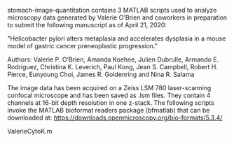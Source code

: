stomach-image-quantitation contains 3 MATLAB scripts used to analyze microscopy data generated by Valerie O'Brien and coworkers in preparation to submit the following manuscript as of April 21, 2020:

"Helicobacter pylori alters metaplasia and accelerates dysplasia in a mouse model of gastric cancer preneoplastic progression."

Authors: Valerie P. O’Brien, Amanda Koehne, Julien Dubrulle, Armando E. Rodriguez, Christina K. Leverich, Paul Kong, Jean S. Campbell, Robert H. Pierce, Eunyoung Choi, James R. Goldenring and Nina R. Salama

The image data has been acquired on a Zeiss LSM 780 laser-scanning confocal microscope and has been saved as .lsm files. They contain 4 channels at 16-bit depth resolution in one z-stack.
The following scripts invoke the MATLAB bioformat readers package (bfmatlab) that can be downloaded at:
https://downloads.openmicroscopy.org/bio-formats/5.3.4/

ValerieCytoK.m 
